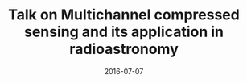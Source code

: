---
title: "Talk on Multichannel compressed sensing and its application in radioastronomy"
collection: talks
type: "Talk"
permalink: /talks/2016-07-07-thesards2016-talk
venue: 'Journée des thésards'
date: 2016-07-07
end: 2016-07-08
location: "Saclay, France"
category: "workshop"
---